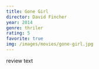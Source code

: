 ```yaml
---
title: Gone Girl
director: David Fincher
year: 2014
genre: thriler
rating: 5
favorite: true
img: /images/movies/gone-girl.jpg
---
```


review text